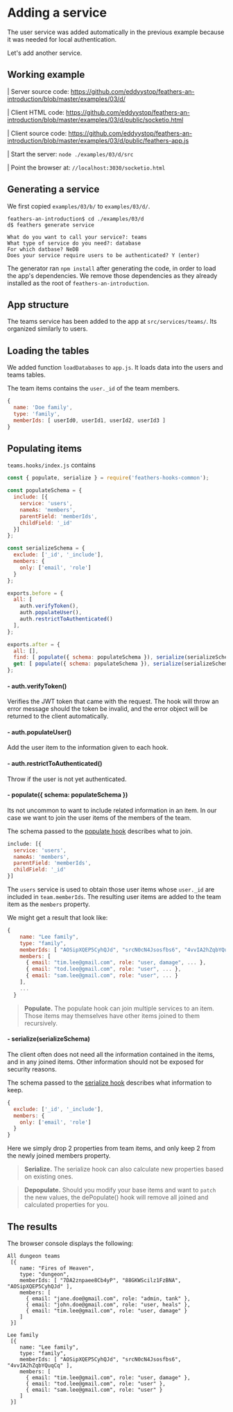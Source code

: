 # Adding a service

The user service was added automatically in the previous example because it was needed for
local authentication.

Let's add another service.

## Working example

| Server source code: https://github.com/eddyystop/feathers-an-introduction/blob/master/examples/03/d/

| Client HTML code: https://github.com/eddyystop/feathers-an-introduction/blob/master/examples/03/d/public/socketio.html

| Client source code: https://github.com/eddyystop/feathers-an-introduction/blob/master/examples/03/d/public/feathers-app.js

| Start the server: `node ./examples/03/d/src`

| Point the browser at: `//localhost:3030/socketio.html`

## Generating a service

We first copied `examples/03/b/` to `examples/03/d/`.

```text
feathers-an-introduction$ cd ./examples/03/d
d$ feathers generate service

What do you want to call your service?: teams
What type of service do you need?: database
For which datbase? NeDB
Does your service require users to be authenticated? Y (enter)
```

The generator ran `npm install` after generating the code, in order to load the app's dependencies.
We remove those dependencies as they already installed as the root of `feathers-an-introduction`.

## App structure

The teams service has been added to the app at `src/services/teams/`.
Its organized similarly to users.

## Loading the tables

We added function `loadDatabases` to `app.js`. It loads data into the users and teams tables.

The team items contains the `user._id` of the team members.
```javascript
{
  name: 'Doe family',
  type: 'family',
  memberIds: [ userId0, userId1, userId2, userId3 ]
}
````

## Populating items

`teams.hooks/index.js` contains

```javascript
const { populate, serialize } = require('feathers-hooks-common');

const populateSchema = {
  include: [{
    service: 'users',
    nameAs: 'members',
    parentField: 'memberIds',
    childField: '_id'
  }]
};

const serializeSchema = {
  exclude: ['_id', '_include'],
  members: {
    only: ['email', 'role']
  }
};

exports.before = {
  all: [
    auth.verifyToken(),
    auth.populateUser(),
    auth.restrictToAuthenticated()
  ],
};

exports.after = {
  all: [],
  find: [ populate({ schema: populateSchema }), serialize(serializeSchema) ],
  get: [ populate({ schema: populateSchema }), serialize(serializeSchema) ],
};
```

#### - auth.verifyToken()

Verifies the JWT token that came with the request.
The hook will throw an error message should the token be invalid,
and the error object will be returned to the client automatically.

#### - auth.populateUser()

Add the user item to the information given to each hook.

#### - auth.restrictToAuthenticated()

Throw if the user is not yet authenticated.

#### - populate({ schema: populateSchema })

Its not uncommon to want to include related information in an item.
In our case we want to join the user items of the members of the team.

The schema passed to the
[populate hook](https://docs.feathersjs.com/v/auk/hooks/common/populate.html#populate)
describes what to join.

```javascript
include: [{
  service: 'users',
  nameAs: 'members',
  parentField: 'memberIds',
  childField: '_id'
}]
```

The `users` service is used to obtain those user items whose `user._id` are included in
`team.memberIds`. The resulting user items are added to the team item as the `members` property.

We might get a result that look like:
```javascript
{
    name: "Lee family",
    type: "family",
    memberIds: [ "AOSipXQEP5CyhQJd", "srcN0cN4Jsosfbs6", "4vvIA2hZqbYQuqCq" ],
    members: [
      { email: "tim.lee@gmail.com", role: "user, damage", ... },
      { email: "tod.lee@gmail.com", role: "user", ... },
      { email: "sam.lee@gmail.com", role: "user", ... }
    ],
    ...
  }
```

> **Populate.** The populate hook can join multiple services to an item.
Those items may themselves have other items joined to them recursively.

#### - serialize(serializeSchema)

The client often does not need all the information contained in the items,
and in any joined items.
Other information should not be exposed for security reasons.

The schema passed to the
[serialize hook](https://docs.feathersjs.com/v/auk/hooks/common/populate.html#serialize)
describes what information to keep.

```javascript
{ 
  exclude: ['_id', '_include'],
  members: {
    only: ['email', 'role']
  }
}
```

Here we simply drop 2 properties from team items,
and only keep 2 from the newly joined members property.

> **Serialize.** The serialize hook can also calculate new properties based on existing ones.

> **Depopulate.** Should you modify your base items and want to `patch` the new values,
the dePopulate() hook will remove all joined and calculated properties for you.

## The results

The browser console displays the following:

```text
All dungeon teams
 [{
    name: "Fires of Heaven",
    type: "dungeon",
    memberIds: [ "7DA2znpaee8Cb4yP", "88GKWScilz1FzBNA", "AOSipXQEP5CyhQJd" ],
    members: [
      { email: "jane.doe@gmail.com", role: "admin, tank" },
      { email: "john.doe@gmail.com", role: "user, heals" },
      { email: "tim.lee@gmail.com", role: "user, damage" }
    ]
 }]

Lee family
 [{
    name: "Lee family",
    type: "family",
    memberIds: [ "AOSipXQEP5CyhQJd", "srcN0cN4Jsosfbs6", "4vvIA2hZqbYQuqCq" ],
    members: [
      { email: "tim.lee@gmail.com", role: "user, damage" },
      { email: "tod.lee@gmail.com", role: "user" },
      { email: "sam.lee@gmail.com", role: "user" }
    ]
 }]
```
